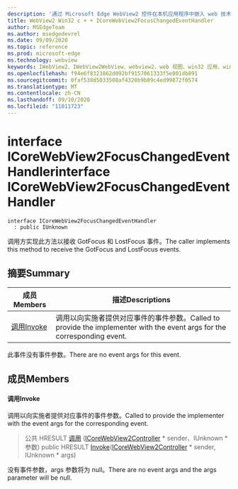 ```yaml
---
description: '通过 Microsoft Edge WebView2 控件在本机应用程序中嵌入 web 技术 (HTML、CSS 和 JavaScript) '
title: WebView2 Win32 c + + ICoreWebView2FocusChangedEventHandler
author: MSEdgeTeam
ms.author: msedgedevrel
ms.date: 09/09/2020
ms.topic: reference
ms.prod: microsoft-edge
ms.technology: webview
keywords: IWebView2、IWebView2WebView、webview2、web 视图、win32 应用、win32、edge、ICoreWebView2、ICoreWebView2Controller、浏览器控件、边缘 html、ICoreWebView2FocusChangedEventHandler
ms.openlocfilehash: f94e6f8323862d092bf9157061333f5e801db891
ms.sourcegitcommit: 0faf538d5033508af4320b9b89c4ed99872f0574
ms.translationtype: MT
ms.contentlocale: zh-CN
ms.lasthandoff: 09/10/2020
ms.locfileid: "11011723"
---
```

# <span data-ttu-id="5c9f3-104">interface ICoreWebView2FocusChangedEventHandler</span><span class="sxs-lookup"><span data-stu-id="5c9f3-104">interface ICoreWebView2FocusChangedEventHandler</span></span> 

```
interface ICoreWebView2FocusChangedEventHandler
  : public IUnknown
```

<span data-ttu-id="5c9f3-105">调用方实现此方法以接收 GotFocus 和 LostFocus 事件。</span><span class="sxs-lookup"><span data-stu-id="5c9f3-105">The caller implements this method to receive the GotFocus and LostFocus events.</span></span>

## <span data-ttu-id="5c9f3-106">摘要</span><span class="sxs-lookup"><span data-stu-id="5c9f3-106">Summary</span></span>

 <span data-ttu-id="5c9f3-107">成员</span><span class="sxs-lookup"><span data-stu-id="5c9f3-107">Members</span></span>                        | <span data-ttu-id="5c9f3-108">描述</span><span class="sxs-lookup"><span data-stu-id="5c9f3-108">Descriptions</span></span>
--------------------------------|---------------------------------------------
[<span data-ttu-id="5c9f3-109">调用</span><span class="sxs-lookup"><span data-stu-id="5c9f3-109">Invoke</span></span>](#invoke) | <span data-ttu-id="5c9f3-110">调用以向实施者提供对应事件的事件参数。</span><span class="sxs-lookup"><span data-stu-id="5c9f3-110">Called to provide the implementer with the event args for the corresponding event.</span></span>

<span data-ttu-id="5c9f3-111">此事件没有事件参数。</span><span class="sxs-lookup"><span data-stu-id="5c9f3-111">There are no event args for this event.</span></span>

## <span data-ttu-id="5c9f3-112">成员</span><span class="sxs-lookup"><span data-stu-id="5c9f3-112">Members</span></span>

#### <span data-ttu-id="5c9f3-113">调用</span><span class="sxs-lookup"><span data-stu-id="5c9f3-113">Invoke</span></span> 

<span data-ttu-id="5c9f3-114">调用以向实施者提供对应事件的事件参数。</span><span class="sxs-lookup"><span data-stu-id="5c9f3-114">Called to provide the implementer with the event args for the corresponding event.</span></span>

> <span data-ttu-id="5c9f3-115">公共 HRESULT [调用](#invoke) ([ICoreWebView2Controller](icorewebview2controller.md) \* sender、IUnknown \* 参数) </span><span class="sxs-lookup"><span data-stu-id="5c9f3-115">public HRESULT [Invoke](#invoke)([ICoreWebView2Controller](icorewebview2controller.md) \* sender, IUnknown \* args)</span></span>

<span data-ttu-id="5c9f3-116">没有事件参数，args 参数将为 null。</span><span class="sxs-lookup"><span data-stu-id="5c9f3-116">There are no event args and the args parameter will be null.</span></span>

